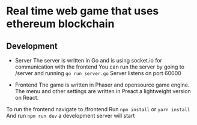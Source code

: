 # Real time web game that uses ethereum blockchain

## Development
 - Server
 The server is written in Go and is using socket.io for communication with the frontend
 You can run the server by going to /server and running `go run server.go`
 Server listens on port 60000

 - Frontend
 The game is written in Phaser and opensource game engine.
 The menu and other settings are written in Preact a lightweight version on React.

 To run the frontend navigate to /frontend
 Run `npm install` or `yarn install`
 And run `npm run dev` a development server will start